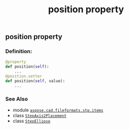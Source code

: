 ﻿---
title: position property
second_title: Aspose.CAD for Python via .NET API References
description: 
type: docs
weight: 60
url: /python-net/aspose.cad.fileformats.stp.items/stepellipse/position/
is_root: false
---

## position property

### Definition:
```python
@property
def position(self):
    ...
@position.setter
def position(self, value):
    ...
```

### See Also
* module [`aspose.cad.fileformats.stp.items`](../../)
* class [`StepAxis2Placement`](/cad/python-net/aspose.cad.fileformats.stp.items/stepaxis2placement)
* class [`StepEllipse`](/cad/python-net/aspose.cad.fileformats.stp.items/stepellipse)

